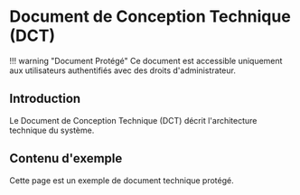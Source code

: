 # Document de Conception Technique (DCT)

!!! warning "Document Protégé"
    Ce document est accessible uniquement aux utilisateurs authentifiés avec des droits d'administrateur.

## Introduction

Le Document de Conception Technique (DCT) décrit l'architecture technique du système.

## Contenu d'exemple

Cette page est un exemple de document technique protégé.